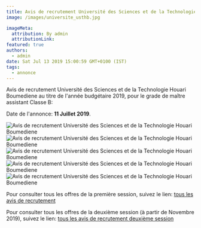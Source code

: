 ```yaml
---
title: Avis de recrutement Université des Sciences et de la Technologie Houari Boumediene
image: /images/universite_usthb.jpg

imageMeta:
  attribution: By admin
  attributionLink:
featured: true
authors:
  - admin
date: Sat Jul 13 2019 15:00:59 GMT+0100 (IST)
tags:
  - annonce
---
```


Avis de recrutement Université des Sciences et de la Technologie Houari Boumediene au titre de l'année budgétaire 2019, pour le grade de maître assistant Classe B:

Date de l'annonce: **11 Juillet 2019**.

![Avis de recrutement Université des Sciences et de la Technologie Houari Boumediene](/images/avis_de_recrutement_universite_science_technologique_houari_boumedien.jpg)
![Avis de recrutement Université des Sciences et de la Technologie Houari Boumediene](/images/avis_de_recrutement_universite_science_technologique_houari_boumedien_2.jpg)
![Avis de recrutement Université des Sciences et de la Technologie Houari Boumediene](/images/avis_de_recrutement_universite_science_technologique_houari_boumedien_3.jpg)
![Avis de recrutement Université des Sciences et de la Technologie Houari Boumediene](/images/avis_de_recrutement_universite_science_technologique_houari_boumedien_4.jpg)
![Avis de recrutement Université des Sciences et de la Technologie Houari Boumediene](/images/avis_de_recrutement_universite_science_technologique_houari_boumedien_5.jpg)

Pour consulter tous les offres de la première session, suivez le lien: [tous les avis de recrutement](/tous_les_avis_de_recrutement_annee_budgetaire_2019/)

Pour consulter tous les offres de la deuxième session (à partir de Novembre 2019), suivez le lien: [tous les avis de recrutement deuxième session](/tous-les-avis-de-recrutement-mitre-assistant-classe-b-au-titre-de-l-annee-2019-deuxieme-session/)
